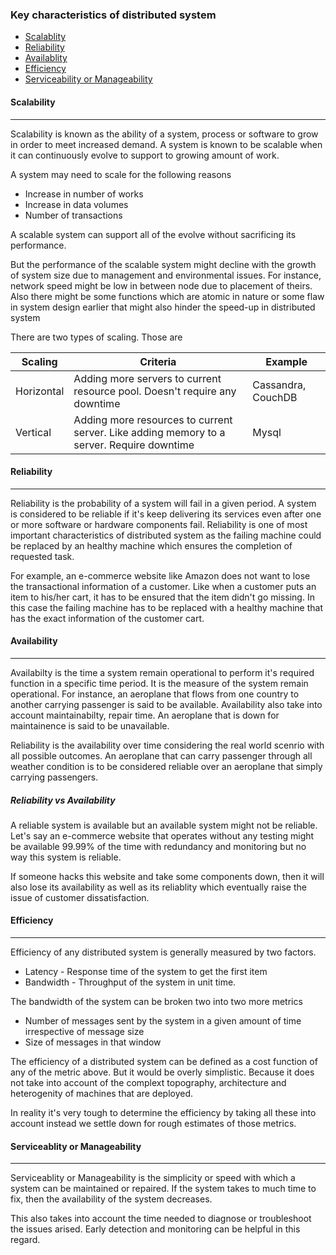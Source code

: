 ### Key characteristics of distributed system
* [Scalablity](#scalability)
* [Reliability](#reliability)
* [Availablity](#availability)
* [Efficiency](#efficiency)
* [Serviceability or Manageability](#manageability)

#### Scalability <a name="scalability"></a>
<hr/>
Scalability is known as the ability of a system, process or software to grow in order to meet increased demand. A system is known to be scalable when it can continuously evolve to support to growing amount of work.

A system may need to scale for the following reasons
* Increase in number of works
* Increase in data volumes
* Number of transactions

A scalable system can support all of the evolve without sacrificing its performance.

But the performance of the scalable system might decline with the growth of system size due to management and environmental issues. For instance, network speed might be low in between node due to placement of theirs. Also there might be some functions which are atomic in nature or some flaw in system design earlier that might also hinder the speed-up in distributed system

There are two types of scaling. Those are

|Scaling|Criteria|Example|
|---------|-----------|----------|
|Horizontal| Adding more servers to current resource pool. Doesn't require any downtime | Cassandra, CouchDB
|Vertical| Adding more resources to current server. Like adding memory to a server. Require downtime | Mysql


#### Reliability <a name="reliability"></a>
<hr/>
Reliability is the probability of a system  will fail in a given period. A system is considered to be reliable if it's keep delivering its services even after one or more software or hardware components fail. Reliability is one of most important characteristics of distributed system as the failing machine could be replaced by an healthy machine which ensures the completion of requested task. 

For example, an e-commerce website like Amazon does not want to lose the transactional information of a customer. Like when a customer puts an item to his/her cart, it has to be ensured that the item didn't go missing. In this case the failing machine has to be replaced with a healthy machine that has the exact information of the customer cart.


#### Availability <a name="availability"></a>
<hr/>
Availabilty is the time a system remain operational to perform it's required function in a specific time period. It is the measure of the system remain operational. 
For instance, an aeroplane that flows from one country to another carrying passenger is said to be available. Availability also take into account maintainabilty, repair time. An aeroplane that is down for maintainence is said to be unavailable.

Reliability is the availability over time considering the real world scenrio with all possible outcomes. An aeroplane that can carry passenger through all weather condition is to be considered reliable over an aeroplane that simply carrying passengers.

##### Reliability vs Availability
A reliable system is available but an available system might not be reliable. Let's say an e-commerce website that operates without any testing might be available 99.99% of the time with redundancy and monitoring but no way this system is reliable. 

If someone hacks this website and take some components down, then it will also lose its availability as well as its reliablity which eventually raise the issue of customer dissatisfaction.

#### Efficiency <a name="efficiency"></a>
<hr/>
Efficiency of any distributed system is generally measured by two factors.

* Latency - Response time of the system to get the first item
* Bandwidth - Throughput of the system in unit time. 

The bandwidth of the system can be broken two into two more metrics

* Number of messages sent by the system in a given amount of time irrespective of message size
* Size of messages in that window


The efficiency of a distributed system can be defined as a cost function of any of the metric above. But it would be overly simplistic. Because it does not take into account of the complext topography, architecture and heterogenity of machines that are deployed.

In reality it's very tough to determine the efficiency by taking all these into account instead we settle down for rough estimates of those metrics.

#### Serviceablity or Manageability <a name="manageability"></a>
<hr/>

Serviceablity or Manageability is the simplicity or speed with which a system can be maintained or repaired. If the system takes to much time to fix, then the availability of the system decreases. 

This also takes into account the time needed to diagnose or troubleshoot the issues arised. Early detection and monitoring can be helpful in this regard.